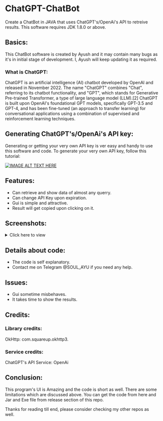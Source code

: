 # ChatGPT-ChatBot

Create a ChatBot in JAVA that uses ChatGPT's/OpenAi's API to retreive results. This software requires JDK 1.8.0 or above.
## Basics:
This ChatBot software is created by Ayush and it may contain many bugs as it's in initial stage of development. I, Ayush will keep updating it as required.

### What is ChatGPT:
ChatGPT is an artificial intelligence (AI) chatbot developed by OpenAI and released in November 2022. The name "ChatGPT" combines "Chat", referring to its chatbot functionality, and "GPT", which stands for Generative Pre-trained Transformer, a type of large language model (LLM).[2] ChatGPT is built upon OpenAI's foundational GPT models, specifically GPT-3.5 and GPT-4, and has been fine-tuned (an approach to transfer learning) for conversational applications using a combination of supervised and reinforcement learning techniques.

## Generating ChatGPT's/OpenAi's API key:
Generating or getting your very own API key is ver easy and handy to use this software and code. To generate your very own API key, follow this tutorial:

[![IMAGE ALT TEXT HERE](https://img.youtube.com/vi/XlSAO9Ff2Yk/0.jpg)](https://www.youtube.com/watch?v=XlSAO9Ff2Yk)

## Features:
* Can retrieve and show data of almost any querry.
* Can change API Key upon expiration.
* Gui is simple and attractive.
* Result will get copied upon clicking on it.

## Screenshots:
<details>
  <summary>Click here to view</summary>
  <img src="https://github.com/Newbie-coder09/ChatGPT-ChatBot/assets/119154806/a44faeaa-c04a-475f-9355-865f75f7b422" name="Snapshot_2023-06-06_20-54-43">
  <img src="https://github.com/Newbie-coder09/ChatGPT-ChatBot/assets/119154806/4227f66a-0765-46ef-9dc4-8c1b6fb1d59a" name="Snapshot_2023-06-06_20-55-16">
  <img src="https://github.com/Newbie-coder09/ChatGPT-ChatBot/assets/119154806/f5cc7115-45ca-467d-9e62-97c6de126318" name="Snapshot_2023-06-06_20-56-49">
  <img src="https://github.com/Newbie-coder09/ChatGPT-ChatBot/assets/119154806/f996892d-e559-424a-9ebb-2d4f1a443224" name="Snapshot_2023-06-06_20-57-11">
</details>

## Details about code:
* The code is self explanatory.
* Contact me on Telegram @SOUL_AYU if you need any help.

## Issues:
* Gui sometime misbehaves.
* It takes time to show the results.

## Credits:
### Library credits:
OkHttp: com.squareup.okhttp3.
### Service credits:
ChatGPT's API Service: OpenAi

## Conclusion: 
This program's UI is Amazing and the code is short as well. There are some limitations which are discussed above. You can get the code from here and Jar and Exe file from release section of this repo.

Thanks for reading till end, please consider checking my other repos as well.
